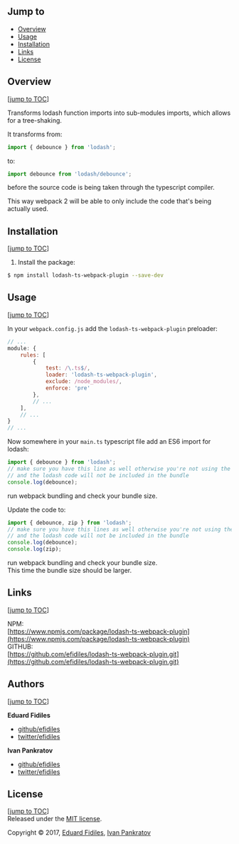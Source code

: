## Jump to

* [Overview](#overview)
* [Usage](#usage)
* [Installation](#installation)
* [Links](#links)
* [License](#license)

## Overview 
[[jump to TOC](#jump-to)]

Transforms lodash function imports into sub-modules imports, which allows for a tree-shaking.

It transforms from:

```js
import { debounce } from 'lodash';
```
to:
```js
import debounce from 'lodash/debounce';
```

before the source code is being taken through the typescript compiler.

This way webpack 2 will be able to only include the code that's being actually used.

## Installation
[[jump to TOC](#jump-to)]

1. Install the package:  
```sh
$ npm install lodash-ts-webpack-plugin --save-dev
```

## Usage
[[jump to TOC](#jump-to)]

In your `webpack.config.js` add the `lodash-ts-webpack-plugin` preloader:

```js
// ...
module: {
    rules: [
        {
            test: /\.ts$/,
            loader: 'lodash-ts-webpack-plugin',
            exclude: /node_modules/,
            enforce: 'pre'
        },
        // ...
    ],
    // ...
}
// ...
```

Now somewhere in your `main.ts` typescript file add an ES6 import for lodash:

```js
import { debounce } from 'lodash';
// make sure you have this line as well otherwise you're not using the import member
// and the lodash code will not be included in the bundle
console.log(debounce); 
```

run webpack bundling and check your bundle size.

Update the code to:

```js
import { debounce, zip } from 'lodash';
// make sure you have this lines as well otherwise you're not using the import members
// and the lodash code will not be included in the bundle
console.log(debounce); 
console.log(zip); 
```

run webpack bundling and check your bundle size.  
This time the bundle size should be larger.

## Links 
[[jump to TOC](#jump-to)]

NPM:  
[https://www.npmjs.com/package/lodash-ts-webpack-plugin](https://www.npmjs.com/package/lodash-ts-webpack-plugin)  
GITHUB:  
[https://github.com/efidiles/lodash-ts-webpack-plugin.git](https://github.com/efidiles/lodash-ts-webpack-plugin.git)  

## Authors 
[[jump to TOC](#jump-to)]

**Eduard Fidiles**

* [github/efidiles](https://github.com/efidiles)  
* [twitter/efidiles](http://twitter.com/efidiles)  

**Ivan Pankratov**

* [github/efidiles](https://github.com/impankratov)  
* [twitter/efidiles](http://twitter.com/impankratov)  

## License 
[[jump to TOC](#jump-to)]  
Released under the [MIT license](https://github.com/lodash-ts-webpack-plugin/lodash-ts-webpack-plugin/blob/master/LICENSE).


Copyright © 2017, [Eduard Fidiles](https://github.com/efidiles), [Ivan Pankratov](https://github.com/impankratov)